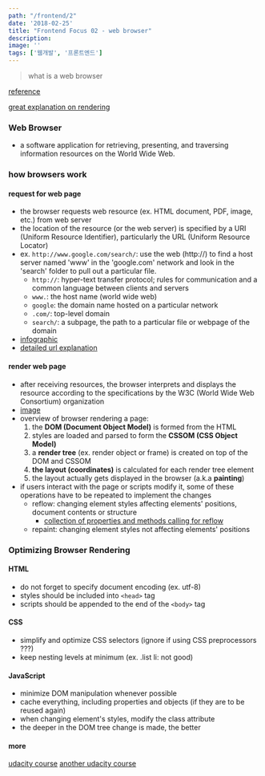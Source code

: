 ```yaml
---
path: "/frontend/2"
date: '2018-02-25'
title: "Frontend Focus 02 - web browser"
description: 
image: ''
tags: ['웹개발', '프론트엔드']
---
```

> what is a web browser

[reference](https://frontendmasters.com/books/front-end-handbook/2018/learning/browsers.html)

[great explanation on rendering](https://hacks.mozilla.org/2017/05/quantum-up-close-what-is-a-browser-engine/)

### Web Browser
- a software application for retrieving, presenting, and traversing information resources on the World Wide Web.

### how browsers work

#### request for web page
- the browser requests web resource (ex. HTML document, PDF, image, etc.) from web server
- the location of the resource (or the web server) is specified by a URI (Uniform Resource Identifier), particularly the URL (Uniform Resource Locator)
- ex. `http://www.google.com/search/`: use the web (http://) to find a host server named 'www' in the 'google.com' network and look in the 'search' folder to pull out a particular file.
    - `http://`: hyper-text transfer protocol; rules for communication and a common language between clients and servers
    - `www.`: the host name (world wide web)
    - `google`: the domain name hosted on a particular network
    - `.com/`: top-level domain
    - `search/`: a subpage, the path to a particular file or webpage of the domain
- [infographic](https://www.helloitsliam.com/2014/12/20/how-the-internet-works-infographic/)
- [detailed url explanation](https://developer.mozilla.org/en-US/docs/Learn/Common_questions/What_is_a_URL)

#### render web page
- after receiving resources, the browser interprets and displays the resource according to the specifications by the W3C (World Wide Web Consortium) organization
- [image](https://hacks.mozilla.org/2017/05/quantum-up-close-what-is-a-browser-engine/)
- overview of browser rendering a page:
    1. the __DOM (Document Object Model)__ is formed from the HTML
    2. styles are loaded and parsed to form the __CSSOM (CSS Object Model)__
    3. a __render tree__ (ex. render object or frame) is created on top of the DOM and CSSOM
    4. __the layout (coordinates)__ is calculated for each render tree element
    5. the layout actually gets displayed in the browser (a.k.a __painting__)
- if users interact with the page or scripts modify it, some of these operations have to be repeated to implement the changes
    - reflow: changing element styles affecting elements' positions, document contents or structure
        - [collection of properties and methods calling for reflow](https://gist.github.com/paulirish/5d52fb081b3570c81e3a)
    - repaint: changing element styles not affecting elements' positions
    
### Optimizing Browser Rendering

#### HTML
- do not forget to specify document encoding (ex. utf-8)
- styles should be included into `<head>` tag
- scripts should be appended to the end of the `<body>` tag

#### CSS
- simplify and optimize CSS selectors (ignore if using CSS preprocessors ???)
- keep nesting levels at minimum (ex. .list li: not good)

#### JavaScript
- minimize DOM manipulation whenever possible
- cache everything, including properties and objects (if they are to be reused again)
- when changing element's styles, modify the class attribute
- the deeper in the DOM tree change is made, the better

#### more
[udacity course](https://www.udacity.com/course/website-performance-optimization--ud884)
[another udacity course](https://www.udacity.com/course/browser-rendering-optimization--ud860)